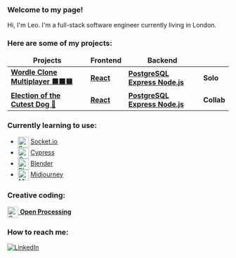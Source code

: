 ### Welcome to my page!

Hi, I'm Leo. I'm a full-stack software engineer currently living in London. 

### Here are some of my projects:
<table>
  <thead align="center">
    <tr border: none;>
      <td><b>Projects</b></td>
      <td><b>Frontend</b></td>
      <td><b>Backend</b></td>
      <td><b></b></td>
    </tr>
  </thead>
  <tbody>
    <tr>
      <td><a href="https://wordle-clone-multiplayer.netlify.app/"><b>Wordle Clone Multiplayer 🟩⬛🟨</b></a></td>
      <td><a href="https://github.com/leo-mj/wordle-guess-marker"><b>React</b></a></td>
      <td><a href="https://github.com/leo-mj/wordle-platform-backend"><b>PostgreSQL Express Node.js</b></a></td>
      <td><b>Solo</b></td>
    </tr>
    <tr>
      <td><a href="https://team2-dog-breed-voter.netlify.app/"><b>Election of the Cutest Dog 🐶</b></a></td>
      <td><a href="https://github.com/leo-mj/dog-breed-voter-frontend"><b>React</b></a></td>
      <td><a href="https://github.com/leo-mj/dog-breed-voter-backend"><b>PostgreSQL Express Node.js</b></a></td>
      <td><b>Collab</b></td>
    </tr>
  </tbody>
</table>

### Currently learning to use:
<ul>
  <li> 
    <img alt="Socket.io" src="https://socket.io/images/logo.svg" width="25" height="25" align="center" />
    <a href="https://socket.io/">Socket.io</a>
  </li>
  <li>
    <img alt="Cypress" src="https://www.cypress.io/static/8fb8a1db3cdc0b289fad927694ecb415/cypress-io-logo-social-share.png" width="25" height="25" align="center" />
    <a href="https://www.cypress.io/">Cypress</a>
  </li>
  <li>
    <img alt="Blender" src="https://www.blender.org/wp-content/uploads/2015/03/blender_logo_socket-1-1280x391.png" width="25" height="25" align="center" />
    <a href="https://www.blender.org/">Blender</a>
  </li>
  <li>
    <img alt="Midjourney" src="https://avatars.githubusercontent.com/u/61396273?s=200&v=4" width="25" height="25" align="center" />
    <a href="https://www.midjourney.com/home/">Midjourney</a>
  </li>
</ul>

### Creative coding:
<a href="https://openprocessing.org/user/334096?view=sketches&o=12">
<img alt="Open Processing" src="https://openprocessing.org/user/165611/thumbnail" width="25" height="25" align="center" />
<b>Open Processing</b>
</a>

### How to reach me:
<a href="https://uk.linkedin.com/in/leomaedje/en" target="_blank"><img alt="LinkedIn" src="https://img.shields.io/badge/linkedin-%230077B5.svg?&style=for-the-badge&logo=linkedin&logoColor=white" /></a>
